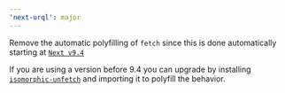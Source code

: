 ```yaml
---
'next-urql': major
---
```


Remove the automatic polyfilling of `fetch` since this is done automatically starting at
[`Next v9.4`](https://nextjs.org/blog/next-9-4#improved-built-in-fetch-support)

If you are using a version before 9.4 you can upgrade by installing [`isomorphic-unfetch`](https://www.npmjs.com/package/isomorphic-unfetch)
and importing it to polyfill the behavior.
